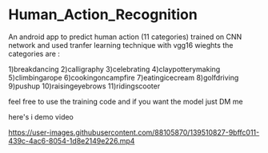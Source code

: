 # Human_Action_Recognition
An android app to predict human action (11 categories) trained on CNN network and used tranfer learning technique with vgg16 wieghts the categories are :

1)breakdancing
2)calligraphy
3)celebrating
4)claypotterymaking
5)climbingarope
6)cookingoncampfire
7)eatingicecream
8)golfdriving
9)pushup
10)raisingeyebrows
11)ridingscooter

feel free to use the training code and if you want the model just DM me 

here's i demo video 

https://user-images.githubusercontent.com/88105870/139510827-9bffc011-439c-4ac6-8054-1d8e2149e226.mp4

